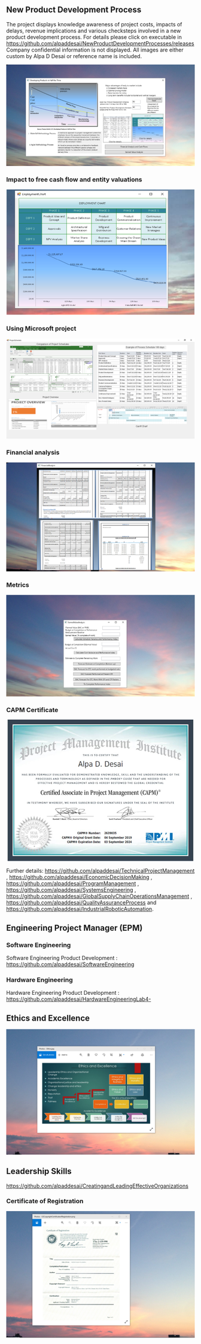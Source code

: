 ## New Product Development Process

The project displays knowledge awareness of project costs, impacts of delays, revenue implications and various checksteps involved in a new product development process. For details please click on executable in https://github.com/alpaddesai/NewProductDevelopmentProcesses/releases  Company confidential information is not displayed. All images are either custom by Alpa D Desai or reference name is included. 

![Image of NewProductDevelopmentProcess](DevelopingProductsinHalftheTimeMainWindowOne.png) 

### Impact to free cash flow and entity valuations
![Image of NewProductDevelopmentProcess](VisioDiagram.png) 

### Using Microsoft project
![Image of NewProductDevelopmentProcess](ProjectSchedule.png)

### Financial analysis
![Image](FinancialAnalysisImage.png)

### Metrics
![Image](EarnedValueAnalysis.png)

### CAPM Certificate
![image](CAPMCertificate.jpg)

Further details: https://github.com/alpaddesai/TechnicalProjectManagement ,  https://github.com/alpaddesai/EconomicDecisionMaking , https://github.com/alpaddesai/ProgramManagement , https://github.com/alpaddesai/SystemsEngineering , https://github.com/alpaddesai/GlobalSupplyChainOperationsManagement , https://github.com/alpaddesai/QualityAssuranceProcess and https://github.com/alpaddesai/IndustrialRoboticAutomation.

## Engineering Project Manager (EPM)

### Software Engineering
Software Engineering Product Development : https://github.com/alpaddesai/SoftwareEngineering
### Hardware Engineering
Hardware Engineering Product Development : https://github.com/alpaddesai/HardwareEngineeringLab4-

## Ethics and Excellence
![image](EthicsandExcellence.png)

## Leadership Skills
https://github.com/alpaddesai/CreatingandLeadingEffectiveOrganizations

### Certificate of Registration
![image](USCopyrightCertificate.png)
